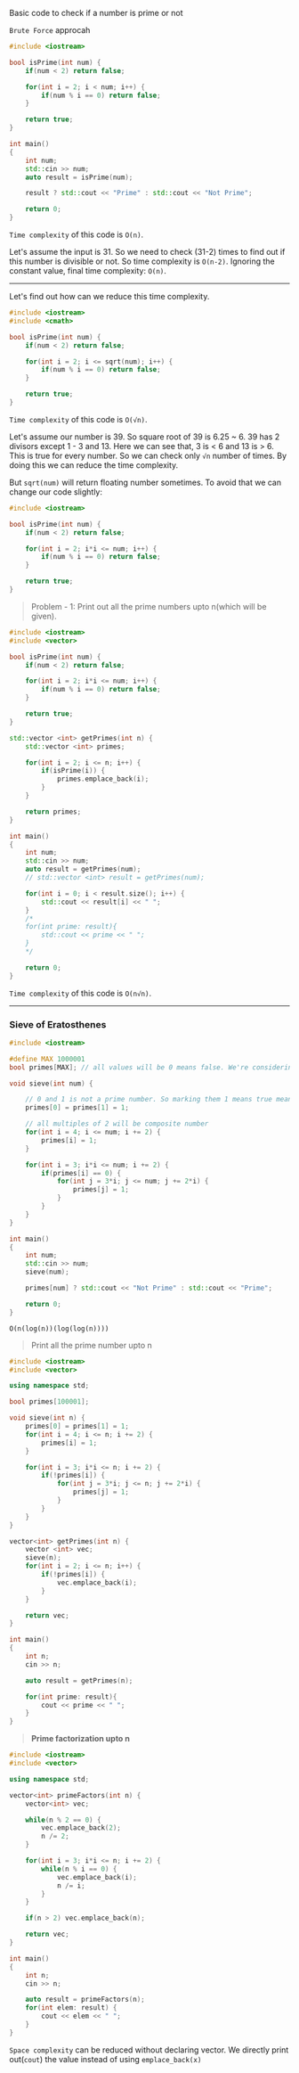 Basic code to check if a number is prime or not

`Brute Force` approcah

```c++
#include <iostream>

bool isPrime(int num) {
    if(num < 2) return false;

    for(int i = 2; i < num; i++) {
        if(num % i == 0) return false;
    }

    return true;
}

int main()
{
    int num;
    std::cin >> num;
    auto result = isPrime(num);

    result ? std::cout << "Prime" : std::cout << "Not Prime";

    return 0;
}
```

`Time complexity` of this code is `O(n)`.

Let's assume the input is 31. So we need to check (31-2) times to find out if this number is divisible or not. So time complexity is `O(n-2)`. Ignoring the constant value, final time complexity: `O(n)`.

---

Let's find out how can we reduce this time complexity.

```c++
#include <iostream>
#include <cmath>

bool isPrime(int num) {
    if(num < 2) return false;

    for(int i = 2; i <= sqrt(num); i++) {
        if(num % i == 0) return false;
    }

    return true;
}
```

`Time complexity` of this code is `O(√n)`.

Let's assume our number is 39. So square root of 39 is 6.25 ~ 6. 39 has 2 divisors except 1 - 3 and 13. Here we can see that, 3 is < 6 and 13 is > 6. This is true for every number. So we can check only `√n` number of times. By doing this we can reduce the time complexity.

But `sqrt(num)` will return floating number sometimes. To avoid that we can change our code slightly:

```c++
#include <iostream>

bool isPrime(int num) {
    if(num < 2) return false;

    for(int i = 2; i*i <= num; i++) {
        if(num % i == 0) return false;
    }

    return true;
}
```

> Problem - 1: Print out all the prime numbers upto n(which will be given).

```c++
#include <iostream>
#include <vector>

bool isPrime(int num) {
    if(num < 2) return false;

    for(int i = 2; i*i <= num; i++) {
        if(num % i == 0) return false;
    }

    return true;
}

std::vector <int> getPrimes(int n) {
    std::vector <int> primes;

    for(int i = 2; i <= n; i++) {
        if(isPrime(i)) {
            primes.emplace_back(i);
        }
    }

    return primes;
}

int main()
{
    int num;
    std::cin >> num;
    auto result = getPrimes(num);
    // std::vector <int> result = getPrimes(num);

    for(int i = 0; i < result.size(); i++) {
        std::cout << result[i] << " ";
    }
    /*
    for(int prime: result){
        std::cout << prime << " ";
    }
    */

    return 0;
}
```

`Time complexity` of this code is `O(n√n)`.

---

### Sieve of Eratosthenes

```c++
#include <iostream>

#define MAX 1000001
bool primes[MAX]; // all values will be 0 means false. We're considering false means prime number

void sieve(int num) {

    // 0 and 1 is not a prime number. So marking them 1 means true means not prime
    primes[0] = primes[1] = 1;

    // all multiples of 2 will be composite number
    for(int i = 4; i <= num; i += 2) {
        primes[i] = 1;
    }

    for(int i = 3; i*i <= num; i += 2) {
        if(primes[i] == 0) {
            for(int j = 3*i; j <= num; j += 2*i) {
                primes[j] = 1;
            }
        }
    }
}

int main()
{
    int num;
    std::cin >> num;
    sieve(num);

    primes[num] ? std::cout << "Not Prime" : std::cout << "Prime";

    return 0;
}
```

`O(n(log(n))(log(log(n))))`

> Print all the prime number upto n

```c++
#include <iostream>
#include <vector>

using namespace std;

bool primes[100001];

void sieve(int n) {
    primes[0] = primes[1] = 1;
    for(int i = 4; i <= n; i += 2) {
        primes[i] = 1;
    }

    for(int i = 3; i*i <= n; i += 2) {
        if(!primes[i]) {
            for(int j = 3*i; j <= n; j += 2*i) {
                primes[j] = 1;
            }
        }
    }
}

vector<int> getPrimes(int n) {
    vector <int> vec;
    sieve(n);
    for(int i = 2; i <= n; i++) {
        if(!primes[i]) {
            vec.emplace_back(i);
        }
    }

    return vec;
}

int main()
{
    int n;
    cin >> n;

    auto result = getPrimes(n);

    for(int prime: result){
        cout << prime << " ";
    }
}

```

> **Prime factorization upto n**

```c++
#include <iostream>
#include <vector>

using namespace std;

vector<int> primeFactors(int n) {
    vector<int> vec;

    while(n % 2 == 0) {
        vec.emplace_back(2);
        n /= 2;
    }

    for(int i = 3; i*i <= n; i += 2) {
        while(n % i == 0) {
            vec.emplace_back(i);
            n /= i;
        }
    }

    if(n > 2) vec.emplace_back(n);

    return vec;
}

int main()
{
    int n;
    cin >> n;

    auto result = primeFactors(n);
    for(int elem: result) {
        cout << elem << " ";
    }
}
```

`Space complexity` can be reduced without declaring vector. We directly print out(`cout`) the value instead of using `emplace_back(x)`
